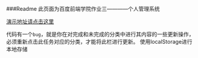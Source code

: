 ###Readme
此页面为百度前端学院作业三————个人管理系统

[演示地址请点击这里](http://nalixue.github.io/management/)

代码有一个`bug`，就是你在对完成和未完成的分类中进行其内容的一些更新操作， 必须重新点击此任务对应的分类，才能将此栏进行更新。
使用localStorage进行本地存储

